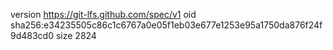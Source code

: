 version https://git-lfs.github.com/spec/v1
oid sha256:e34235505c86c1c6767a0e05f1eb03e677e1253e95a1750da876f24f9d483cd0
size 2824
